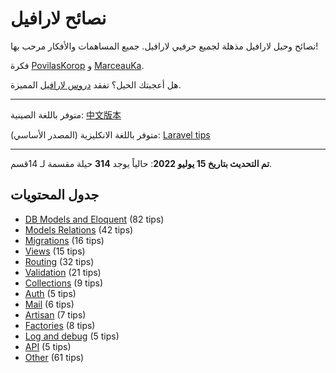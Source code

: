 # نصائح لارافيل

نصائح وحيل لارافيل مذهلة لجميع حرفيي لارافيل. جميع المساهمات والأفكار مرحب بها!

فكرة [PovilasKorop](https://github.com/PovilasKorop) و [MarceauKa](https://github.com/MarceauKa).

هل أعجبتك الحيل؟ تفقد [دروس لارافيل](https://laraveldaily.teachable.com/?utm_source=github&utm_campaign=laravel-tips) المميزة.

---

متوفر باللغة الصينية:
[中文版本](https://github.com/Lysice/laravel-tips-chinese/blob/master/README-zh.md)

متوفر باللغة الانكليزية (المصدر الأساسي):
[Laravel tips](https://github.com/LaravelDaily/laravel-tips)


---

**تم التحديث بتاريخ 15 يوليو 2022**: حالياً يوجد **314** حيلة مقسمة لـ 14قسم.

## جدول المحتويات

- [DB Models and Eloquent](DB_Models_and_Eloquent.md) (82 tips)
- [Models Relations](Models_Relations.md) (42 tips)
- [Migrations](Migrations.md) (16 tips)
- [Views](Views.md) (15 tips)
- [Routing](Routing.md) (32 tips)
- [Validation](Validation.md) (21 tips)
- [Collections](Collections.md) (9 tips)
- [Auth](Auth.md) (5 tips)
- [Mail](Mail.md) (6 tips)
- [Artisan](Artisan.md) (7 tips)
- [Factories](Factories.md) (8 tips)
- [Log and debug](Log_and_Debug.md) (5 tips)
- [API](Api.md) (5 tips)
- [Other](Other.md) (61 tips)
